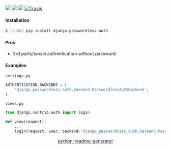 <!--
https://pypi.org/project/readme-generator/
https://pypi.org/project/python-readme-generator/
-->

[![](https://img.shields.io/pypi/pyversions/django-passwordless-auth.svg?longCache=True)](https://pypi.org/project/django-passwordless-auth/)
[![](https://img.shields.io/pypi/v/django-passwordless-auth.svg?maxAge=3600)](https://pypi.org/project/django-passwordless-auth/)
[![](https://img.shields.io/badge/License-Unlicense-blue.svg?longCache=True)](https://unlicense.org/)
[![Travis](https://api.travis-ci.org/andrewp-as-is/django-passwordless-auth.py.svg?branch=master)](https://travis-ci.org/andrewp-as-is/django-passwordless-auth.py/)

#### Installation
```bash
$ [sudo] pip install django-passwordless-auth
```

#### Pros
+   3rd party/social authentication without password

#### Examples
`settings.py`
```python
AUTHENTICATION_BACKENDS = (
    'django_passwordless_auth.backend.PasswordlessAuthBackend',
)
```

`views.py`
```python
from django.contrib.auth import login

def view(request):
    ...
    login(request, user, backend='django_passwordless_auth.backend.PasswordlessAuthBackend')
```

<p align="center">
    <a href="https://pypi.org/project/python-readme-generator/">python-readme-generator</a>
</p>
